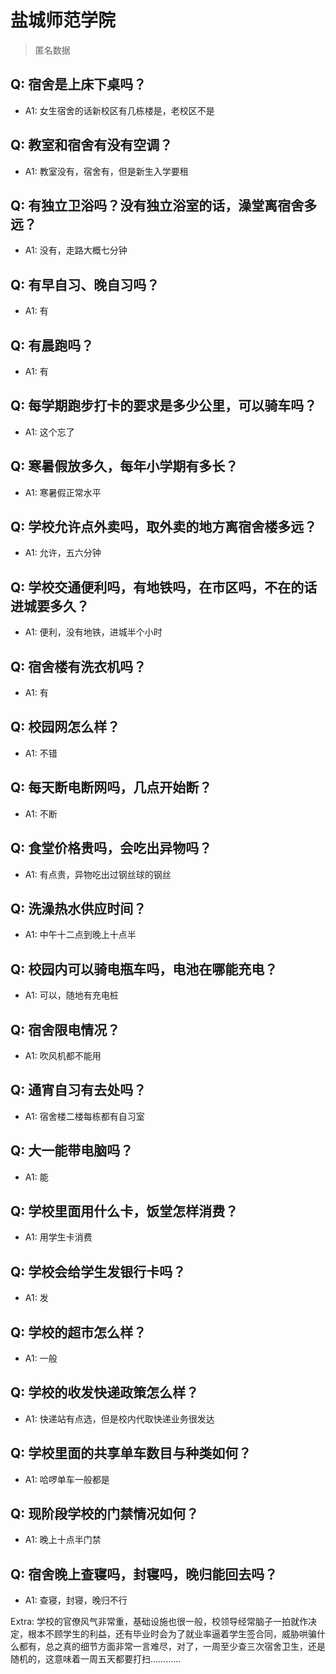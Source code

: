 # 盐城师范学院

> 匿名数据

## Q: 宿舍是上床下桌吗？

- A1: 女生宿舍的话新校区有几栋楼是，老校区不是

## Q: 教室和宿舍有没有空调？

- A1: 教室没有，宿舍有，但是新生入学要租

## Q: 有独立卫浴吗？没有独立浴室的话，澡堂离宿舍多远？

- A1: 没有，走路大概七分钟

## Q: 有早自习、晚自习吗？

- A1: 有

## Q: 有晨跑吗？

- A1: 有

## Q: 每学期跑步打卡的要求是多少公里，可以骑车吗？

- A1: 这个忘了

## Q: 寒暑假放多久，每年小学期有多长？

- A1: 寒暑假正常水平

## Q: 学校允许点外卖吗，取外卖的地方离宿舍楼多远？

- A1: 允许，五六分钟

## Q: 学校交通便利吗，有地铁吗，在市区吗，不在的话进城要多久？

- A1: 便利，没有地铁，进城半个小时

## Q: 宿舍楼有洗衣机吗？

- A1: 有

## Q: 校园网怎么样？

- A1: 不错

## Q: 每天断电断网吗，几点开始断？

- A1: 不断

## Q: 食堂价格贵吗，会吃出异物吗？

- A1: 有点贵，异物吃出过钢丝球的钢丝

## Q: 洗澡热水供应时间？

- A1: 中午十二点到晚上十点半

## Q: 校园内可以骑电瓶车吗，电池在哪能充电？

- A1: 可以，随地有充电桩

## Q: 宿舍限电情况？

- A1: 吹风机都不能用

## Q: 通宵自习有去处吗？

- A1: 宿舍楼二楼每栋都有自习室

## Q: 大一能带电脑吗？

- A1: 能

## Q: 学校里面用什么卡，饭堂怎样消费？

- A1: 用学生卡消费

## Q: 学校会给学生发银行卡吗？

- A1: 发

## Q: 学校的超市怎么样？

- A1: 一般

## Q: 学校的收发快递政策怎么样？

- A1: 快递站有点选，但是校内代取快递业务很发达

## Q: 学校里面的共享单车数目与种类如何？

- A1: 哈啰单车一般都是

## Q: 现阶段学校的门禁情况如何？

- A1: 晚上十点半门禁

## Q: 宿舍晚上查寝吗，封寝吗，晚归能回去吗？

- A1: 查寝，封寝，晚归不行

Extra: 学校的官僚风气非常重，基础设施也很一般，校领导经常脑子一拍就作决定，根本不顾学生的利益，还有毕业时会为了就业率逼着学生签合同，威胁哄骗什么都有，总之真的细节方面非常一言难尽，对了，一周至少查三次宿舍卫生，还是随机的，这意味着一周五天都要打扫…………